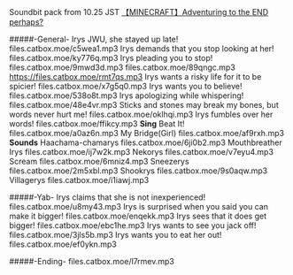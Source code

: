 Soundbit pack from 10.25 JST [【MINECRAFT】Adventuring to the END perhaps?](https://www.youtube.com/watch?v=x3RbQs4xGOY)


#####-General-
Irys JWU, she stayed up late!
files.catbox.moe/c5wea1.mp3
Irys demands that you stop looking at her!
files.catbox.moe/ky776q.mp3
Irys pleading you to stop!
files.catbox.moe/9mwd3d.mp3
files.catbox.moe/89qngc.mp3
https://files.catbox.moe/rmt7qs.mp3
Irys wants a risky life for it to be spicier!
files.catbox.moe/x7g5q0.mp3
Irys wants you to believe!
files.catbox.moe/538o8t.mp3
Irys apologizing while whispering!
files.catbox.moe/48e4vr.mp3
Sticks and stones may break my bones, but words never hurt me!
files.catbox.moe/oklhqi.mp3
Irys fumbles over her words!
files.catbox.moe/ffikcy.mp3
**Sing**
Beat It!
files.catbox.moe/a0az6n.mp3
My Bridge(Girl)
files.catbox.moe/af9rxh.mp3
**Sounds**
Haachama-chamarys
files.catbox.moe/6ji0b2.mp3
Mouthbreather Irys
files.catbox.moe/ij7w2k.mp3
Nekorys
files.catbox.moe/v7eyu4.mp3
Scream
files.catbox.moe/6mniz4.mp3
Sneezerys
files.catbox.moe/2m5xbl.mp3
Shookrys
files.catbox.moe/9s0aqw.mp3
Villagerys
files.catbox.moe/i1iawj.mp3


#####-Yab-
Irys claims that she is not inexperienced!
files.catbox.moe/u8my43.mp3
Irys is surprised when you said you can make it bigger!
files.catbox.moe/enqekk.mp3
Irys sees that it does get bigger!
files.catbox.moe/ebc1he.mp3
Irys wants to see you jack off!
files.catbox.moe/3jls5b.mp3
Irys wants you to eat her out!
files.catbox.moe/ef0ykn.mp3


#####-Ending-
files.catbox.moe/l7rmev.mp3